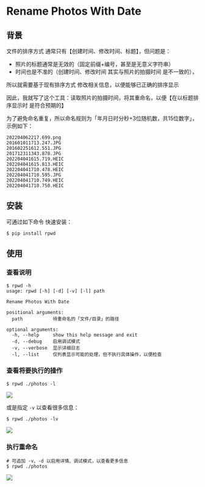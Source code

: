 # Rename Photos With Date

## 背景

文件的排序方式 通常只有【创建时间、修改时间、标题】，但问题是：

* 照片的标题通常是无效的（固定前缀+编号，甚至是无意义字符串）
* 时间也是不准的（创建时间、修改时间  其实与照片的拍摄时间 是不一致的），

所以就需要基于现有排序方式  修改相关信息，以便能够已正确的排序显示



因此，我就写了这个工具：读取照片的拍摄时间，将其重命名，以便【在以标题排序显示时  是符合预期的】

为了避免命名重复，所以命名规则为「年月日时分秒+3位随机数，共15位数字」，示例如下：

```shell
202204062217.699.png
201601011713.247.JPG
201602251612.551.JPG
201712311343.878.JPG
202204041615.719.HEIC
202204041615.813.HEIC
202204041710.478.HEIC
202204041710.595.JPG
202204041710.749.HEIC
202204041710.750.HEIC
```



## 安装

可通过如下命令 快速安装：

```shell
$ pip install rpwd
```



## 使用

### 查看说明

```shell
$ rpwd -h
usage: rpwd [-h] [-d] [-v] [-l] path

Rename Photos With Date

positional arguments:
  path           待重命名的「文件/目录」的路径

optional arguments:
  -h, --help     show this help message and exit
  -d, --debug    启用调试模式
  -v, --verbose  显示详细日志
  -l, --list     仅列表显示可能的处理，但不执行具体操作，以便检查
```



### 查看将要执行的操作

```shell
$ rpwd ./photos -l
```

![](https://gitee.com/AndyM129/ImageHosting/raw/master/images/202204072105220.png)



或是指定 `-v` 以查看很多信息：

```shell
$ rpwd ./photos -lv
```

![](https://gitee.com/AndyM129/ImageHosting/raw/master/images/202204072108092.png)



### 执行重命名

```shell
# 可追加 -v、-d 以启用详情、调试模式，以查看更多信息
$ rpwd ./photos
```

![](https://gitee.com/AndyM129/ImageHosting/raw/master/images/202204072109468.png)
